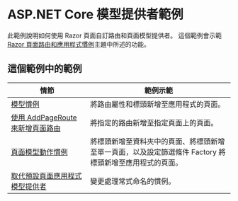 # <a name="aspnet-core-model-providers-sample"></a>ASP.NET Core 模型提供者範例

此範例說明如何使用 Razor 頁面自訂路由和頁面模型提供者。 這個範例會示範 [Razor 頁面路由和應用程式慣例](https://docs.microsoft.com/aspnet/core/mvc/razor-pages/razor-pages-convention-features)主題中所述的功能。

## <a name="examples-in-this-sample"></a>這個範例中的範例

| 情節 | 範例示範 |
| -------- | ----------- |
| [模型慣例](https://docs.microsoft.com/aspnet/core/mvc/razor-pages/razor-pages-convention-features#model-conventions) | 將路由屬性和標頭新增至應用程式的頁面。 |
| [使用 AddPageRoute 來新增頁面路由](https://docs.microsoft.com/aspnet/core/mvc/razor-pages/razor-pages-convention-features#configure-a-page-route) | 將指定的路由新增至指定頁面上的頁面。 |
| [頁面模型動作慣例](https://docs.microsoft.com/aspnet/core/mvc/razor-pages/razor-pages-convention-features#page-model-action-conventions) | 將標頭新增至資料夾中的頁面、將標頭新增至單一頁面，以及設定篩選條件 Factory 將標頭新增至應用程式的頁面。 |
| [取代預設頁面應用程式模型提供者](https://docs.microsoft.com/aspnet/core/mvc/razor-pages/razor-pages-convention-features#replace-the-default-page-app-model-provider) | 變更處理常式命名的慣例。 |
